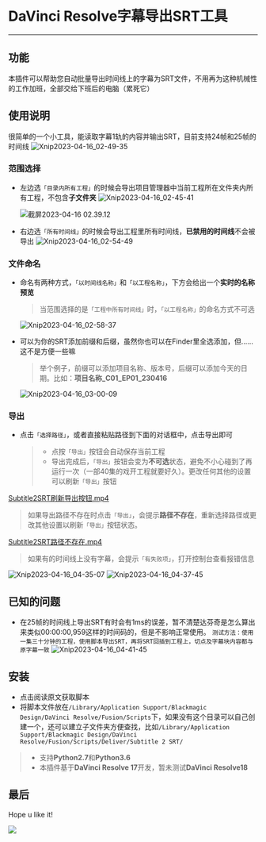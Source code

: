 # DaVinci Resolve字幕导出SRT工具
___
## 功能
本插件可以帮助您自动批量导出时间线上的字幕为SRT文件，不用再为这种机械性的工作加班，全部交给下班后的电脑（累死它）
## 使用说明
很简单的一个小工具，能读取字幕1轨的内容并输出SRT，目前支持24帧和25帧的时间线
![Xnip2023-04-16_02-49-35](assets/Xnip2023-04-16_02-49-35.png)
### 范围选择
* 左边选`「目录内所有工程」`的时候会导出项目管理器中当前工程所在文件夹内所有工程，不包含**子文件夹**
    ![Xnip2023-04-16_02-45-41](assets/Xnip2023-04-16_02-45-41.png)

    ![截屏2023-04-16 02.39.12](assets/%E6%88%AA%E5%B1%8F2023-04-16%2002.39.12.png) 

* 右边选`「所有时间线」`的时候会导出工程里所有时间线，**已禁用的时间线**不会被导出
    ![Xnip2023-04-16_02-54-49](assets/Xnip2023-04-16_02-54-49.png)

### 文件命名
* 命名有两种方式，`「以时间线名称」`和`「以工程名称」`，下方会给出一个**实时的名称预览**
    > 当范围选择的是`「工程中所有时间线」`时，`「以工程名称」`的命名方式不可选
    
    ![Xnip2023-04-16_02-58-37](assets/Xnip2023-04-16_02-58-37.png)

* 可以为你的SRT添加前缀和后缀，虽然你也可以在Finder里全选添加，但……这不是方便一些嘛
    >举个例子，前缀可以添加项目名称、版本号，后缀可以添加今天的日期。比如：**项目名称_C01_EP01_230416**
    
    ![Xnip2023-04-16_03-00-09](assets/Xnip2023-04-16_03-00-09.png)

### 导出
* 点击`「选择路径」`，或者直接粘贴路径到下面的对话框中，点击导出即可
    > * 点按`「导出」`按钮会自动保存当前工程
    > * 导出完成后，`「导出」`按钮会变为**不可选**状态，避免不小心碰到了再运行一次（一部40集的戏开工程就要好久）。更改任何其他的设置可以刷新`「导出」`按钮

[Subtitle2SRT刷新导出按钮.mp4](assets/%E6%9C%AA%E5%91%BD%E5%90%8D.mp4)


> 如果导出路径不存在时点击`「导出」`，会提示**路径不存在**，重新选择路径或更改其他设置以刷新`「导出」`按钮状态。
    
 [Subtitle2SRT路径不存在.mp4](assets/%E8%B7%AF%E5%BE%84%E4%B8%8D%E5%AD%98%E5%9C%A8.mp4)

    
> 如果有的时间线上没有字幕，会提示`「有失败项」`，打开控制台查看报错信息

![Xnip2023-04-16_04-35-07](assets/Xnip2023-04-16_04-35-07.png)
![Xnip2023-04-16_04-37-45](assets/Xnip2023-04-16_04-37-45.png)


## 已知的问题
* 在25帧的时间线上导出SRT有时会有1ms的误差，暂不清楚达芬奇是怎么算出来类似00:00:00,959这样的时间码的，但是不影响正常使用。
    `测试方法：使用一集三十分钟的工程，使用脚本导出SRT，再将SRT回插到工程上，切点及字幕块内容都与原字幕一致`
![Xnip2023-04-16_04-41-45](assets/Xnip2023-04-16_04-41-45.png)

## 安装
* 点击阅读原文获取脚本
* 将脚本文件放在`/Library/Application Support/Blackmagic Design/DaVinci Resolve/Fusion/Scripts`下，如果没有这个目录可以自己创建一个，还可以建立子文件夹方便查找，比如`/Library/Application Support/Blackmagic Design/DaVinci Resolve/Fusion/Scripts/Deliver/Subtitle 2 SRT/`
> * 支持**Python2.7**和**Python3.6**
> * 本插件基于**DaVinci Resolve 17**开发，暂未测试**DaVinci Resolve18**
## 最后
Hope u like it!

![](assets/16810575955727.jpg)

